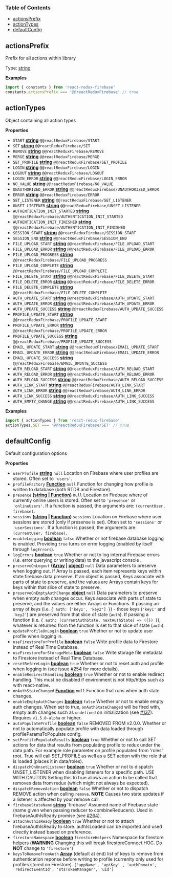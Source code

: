 <!-- Generated by documentation.js. Update this documentation by updating the source code. -->

### Table of Contents

-   [actionsPrefix](#actionsprefix)
-   [actionTypes](#actiontypes)
-   [defaultConfig](#defaultconfig)

## actionsPrefix

Prefix for all actions within library

Type: [string](https://developer.mozilla.org/docs/Web/JavaScript/Reference/Global_Objects/String)

**Examples**

```javascript
import { constants } from 'react-redux-firebase'
constants.actionsPrefix === '@@reactReduxFirebase' // true
```

## actionTypes

Object containing all action types

**Properties**

-   `START` **[string](https://developer.mozilla.org/docs/Web/JavaScript/Reference/Global_Objects/String)** `@@reactReduxFirebase/START`
-   `SET` **[string](https://developer.mozilla.org/docs/Web/JavaScript/Reference/Global_Objects/String)** `@@reactReduxFirebase/SET`
-   `REMOVE` **[string](https://developer.mozilla.org/docs/Web/JavaScript/Reference/Global_Objects/String)** `@@reactReduxFirebase/REMOVE`
-   `MERGE` **[string](https://developer.mozilla.org/docs/Web/JavaScript/Reference/Global_Objects/String)** `@@reactReduxFirebase/MERGE`
-   `SET_PROFILE` **[string](https://developer.mozilla.org/docs/Web/JavaScript/Reference/Global_Objects/String)** `@@reactReduxFirebase/SET_PROFILE`
-   `LOGIN` **[string](https://developer.mozilla.org/docs/Web/JavaScript/Reference/Global_Objects/String)** `@@reactReduxFirebase/LOGIN`
-   `LOGOUT` **[string](https://developer.mozilla.org/docs/Web/JavaScript/Reference/Global_Objects/String)** `@@reactReduxFirebase/LOGOUT`
-   `LOGIN_ERROR` **[string](https://developer.mozilla.org/docs/Web/JavaScript/Reference/Global_Objects/String)** `@@reactReduxFirebase/LOGIN_ERROR`
-   `NO_VALUE` **[string](https://developer.mozilla.org/docs/Web/JavaScript/Reference/Global_Objects/String)** `@@reactReduxFirebase/NO_VALUE`
-   `UNAUTHORIZED_ERROR` **[string](https://developer.mozilla.org/docs/Web/JavaScript/Reference/Global_Objects/String)** `@@reactReduxFirebase/UNAUTHORIZED_ERROR`
-   `ERROR` **[string](https://developer.mozilla.org/docs/Web/JavaScript/Reference/Global_Objects/String)** `@@reactReduxFirebase/ERROR`
-   `SET_LISTENER` **[string](https://developer.mozilla.org/docs/Web/JavaScript/Reference/Global_Objects/String)** `@@reactReduxFirebase/SET_LISTENER`
-   `UNSET_LISTENER` **[string](https://developer.mozilla.org/docs/Web/JavaScript/Reference/Global_Objects/String)** `@@reactReduxFirebase/UNSET_LISTENER`
-   `AUTHENTICATION_INIT_STARTED` **[string](https://developer.mozilla.org/docs/Web/JavaScript/Reference/Global_Objects/String)** `@@reactReduxFirebase/AUTHENTICATION_INIT_STARTED`
-   `AUTHENTICATION_INIT_FINISHED` **[string](https://developer.mozilla.org/docs/Web/JavaScript/Reference/Global_Objects/String)** `@@reactReduxFirebase/AUTHENTICATION_INIT_FINISHED`
-   `SESSION_START` **[string](https://developer.mozilla.org/docs/Web/JavaScript/Reference/Global_Objects/String)** `@@reactReduxFirebase/SESSION_START`
-   `SESSION_END` **[string](https://developer.mozilla.org/docs/Web/JavaScript/Reference/Global_Objects/String)** `@@reactReduxFirebase/SESSION_END`
-   `FILE_UPLOAD_START` **[string](https://developer.mozilla.org/docs/Web/JavaScript/Reference/Global_Objects/String)** `@@reactReduxFirebase/FILE_UPLOAD_START`
-   `FILE_UPLOAD_ERROR` **[string](https://developer.mozilla.org/docs/Web/JavaScript/Reference/Global_Objects/String)** `@@reactReduxFirebase/FILE_UPLOAD_ERROR`
-   `FILE_UPLOAD_PROGRESS` **[string](https://developer.mozilla.org/docs/Web/JavaScript/Reference/Global_Objects/String)** `@@reactReduxFirebase/FILE_UPLOAD_PROGRESS`
-   `FILE_UPLOAD_COMPLETE` **[string](https://developer.mozilla.org/docs/Web/JavaScript/Reference/Global_Objects/String)** `@@reactReduxFirebase/FILE_UPLOAD_COMPLETE`
-   `FILE_DELETE_START` **[string](https://developer.mozilla.org/docs/Web/JavaScript/Reference/Global_Objects/String)** `@@reactReduxFirebase/FILE_DELETE_START`
-   `FILE_DELETE_ERROR` **[string](https://developer.mozilla.org/docs/Web/JavaScript/Reference/Global_Objects/String)** `@@reactReduxFirebase/FILE_DELETE_ERROR`
-   `FILE_DELETE_COMPLETE` **[string](https://developer.mozilla.org/docs/Web/JavaScript/Reference/Global_Objects/String)** `@@reactReduxFirebase/FILE_DELETE_COMPLETE`
-   `AUTH_UPDATE_START` **[string](https://developer.mozilla.org/docs/Web/JavaScript/Reference/Global_Objects/String)** `@@reactReduxFirebase/AUTH_UPDATE_START`
-   `AUTH_UPDATE_ERROR` **[string](https://developer.mozilla.org/docs/Web/JavaScript/Reference/Global_Objects/String)** `@@reactReduxFirebase/AUTH_UPDATE_ERROR`
-   `AUTH_UPDATE_SUCCESS` **[string](https://developer.mozilla.org/docs/Web/JavaScript/Reference/Global_Objects/String)** `@@reactReduxFirebase/AUTH_UPDATE_SUCCESS`
-   `PROFILE_UPDATE_START` **[string](https://developer.mozilla.org/docs/Web/JavaScript/Reference/Global_Objects/String)** `@@reactReduxFirebase/PROFILE_UPDATE_START`
-   `PROFILE_UPDATE_ERROR` **[string](https://developer.mozilla.org/docs/Web/JavaScript/Reference/Global_Objects/String)** `@@reactReduxFirebase/PROFILE_UPDATE_ERROR`
-   `PROFILE_UPDATE_SUCCESS` **[string](https://developer.mozilla.org/docs/Web/JavaScript/Reference/Global_Objects/String)** `@@reactReduxFirebase/PROFILE_UPDATE_SUCCESS`
-   `EMAIL_UPDATE_START` **[string](https://developer.mozilla.org/docs/Web/JavaScript/Reference/Global_Objects/String)** `@@reactReduxFirebase/EMAIL_UPDATE_START`
-   `EMAIL_UPDATE_ERROR` **[string](https://developer.mozilla.org/docs/Web/JavaScript/Reference/Global_Objects/String)** `@@reactReduxFirebase/EMAIL_UPDATE_ERROR`
-   `EMAIL_UPDATE_SUCCESS` **[string](https://developer.mozilla.org/docs/Web/JavaScript/Reference/Global_Objects/String)** `@@reactReduxFirebase/EMAIL_UPDATE_SUCCESS`
-   `AUTH_RELOAD_START` **[string](https://developer.mozilla.org/docs/Web/JavaScript/Reference/Global_Objects/String)** `@@reactReduxFirebase/AUTH_RELOAD_START`
-   `AUTH_RELOAD_ERROR` **[string](https://developer.mozilla.org/docs/Web/JavaScript/Reference/Global_Objects/String)** `@@reactReduxFirebase/AUTH_RELOAD_ERROR`
-   `AUTH_RELOAD_SUCCESS` **[string](https://developer.mozilla.org/docs/Web/JavaScript/Reference/Global_Objects/String)** `@@reactReduxFirebase/AUTH_RELOAD_SUCCESS`
-   `AUTH_LINK_START` **[string](https://developer.mozilla.org/docs/Web/JavaScript/Reference/Global_Objects/String)** `@@reactReduxFirebase/AUTH_LINK_START`
-   `AUTH_LINK_ERROR` **[string](https://developer.mozilla.org/docs/Web/JavaScript/Reference/Global_Objects/String)** `@@reactReduxFirebase/AUTH_LINK_ERROR`
-   `AUTH_LINK_SUCCESS` **[string](https://developer.mozilla.org/docs/Web/JavaScript/Reference/Global_Objects/String)** `@@reactReduxFirebase/AUTH_LINK_SUCCESS`
-   `AUTH_EMPTY_CHANGE` **[string](https://developer.mozilla.org/docs/Web/JavaScript/Reference/Global_Objects/String)** `@@reactReduxFirebase/AUTH_LINK_SUCCESS`

**Examples**

```javascript
import { actionTypes } from 'react-redux-firebase'
actionTypes.SET === '@@reactReduxFirebase/SET' // true
```

## defaultConfig

Default configuration options

**Properties**

-   `userProfile` **[string](https://developer.mozilla.org/docs/Web/JavaScript/Reference/Global_Objects/String)** `null` Location on Firebase where user
    profiles are stored. Often set to `'users'`.
-   `profileFactory` **[Function](https://developer.mozilla.org/docs/Web/JavaScript/Reference/Statements/function)** `null` Function for changing how profile is written
    to database (both RTDB and Firestore).
-   `presence` **([string](https://developer.mozilla.org/docs/Web/JavaScript/Reference/Global_Objects/String) \| [Function](https://developer.mozilla.org/docs/Web/JavaScript/Reference/Statements/function))** `null` Location on Firebase where of currently
    online users is stored. Often set to `'presence'` or `'onlineUsers'`. If a function
    is passed, the arguments are: `(currentUser, firebase)`.
-   `sessions` **([string](https://developer.mozilla.org/docs/Web/JavaScript/Reference/Global_Objects/String) \| [Function](https://developer.mozilla.org/docs/Web/JavaScript/Reference/Statements/function))** `sessions` Location on Firebase where user
    sessions are stored (only if presense is set). Often set to `'sessions'` or
    `'userSessions'`. If a function is passed, the arguments are: `(currentUser, firebase)`.
-   `enableLogging` **[boolean](https://developer.mozilla.org/docs/Web/JavaScript/Reference/Global_Objects/Boolean)** `false` Whether or not firebase
    database logging is enabled. Providing `true` turns on error logging
    (enabled by itself through `logErrors`).
-   `logErrors` **[boolean](https://developer.mozilla.org/docs/Web/JavaScript/Reference/Global_Objects/Boolean)** `true` Whether or not to log internal
    Firebase errors (i.e. error querying or writing data) to the javascript
    console .
-   `preserveOnLogout` **([Array](https://developer.mozilla.org/docs/Web/JavaScript/Reference/Global_Objects/Array) \| [object](https://developer.mozilla.org/docs/Web/JavaScript/Reference/Global_Objects/Object))** `null` Data parameters to
    preserve when logging out. If Array is passed, each item represents keys
    within state.firebase.data preserve. If an object is passed, Keys associate
    with parts of state to preserve, and the values are Arrays contain keys
    for keys within that slice of state to preserve.
-   `preserveOnEmptyAuthChange` **[object](https://developer.mozilla.org/docs/Web/JavaScript/Reference/Global_Objects/Object)** `null` Data parameters to
    preserve when empty auth changes occur. Keys associate with parts of state
    to preserve, and the values are either Arrays or Functions. If passing an
    array of keys (i.e. `{ auth: ['key1', 'key2'] }`) - those keys (`'key1'` and
    `'key2'`) are preserved from that slice of state (`auth`). If passing a
    function (i.e. `{ auth: (currentAuthState, nextAuthState) => ({}) }`),
    whatever is returned from the function is set to that slice of state (`auth`).
-   `updateProfileOnLogin` **[boolean](https://developer.mozilla.org/docs/Web/JavaScript/Reference/Global_Objects/Boolean)** `true` Whether or not to update
    user profile when logging in.
-   `useFirestoreForProfile` **[boolean](https://developer.mozilla.org/docs/Web/JavaScript/Reference/Global_Objects/Boolean)** `false` Write profile
    data to Firestore instead of Real Time Database.
-   `useFirestoreForStorageMeta` **[boolean](https://developer.mozilla.org/docs/Web/JavaScript/Reference/Global_Objects/Boolean)** `false` Write storage
    file metadata to Firestore instead of Real Time Database.
-   `resetBeforeLogin` **[boolean](https://developer.mozilla.org/docs/Web/JavaScript/Reference/Global_Objects/Boolean)** `true` Whether or not to reset auth
    and profile when logging in (see issue
    [#254](https://github.com/prescottprue/react-redux-firebase/issues/254)
    for more details).
-   `enableRedirectHandling` **[boolean](https://developer.mozilla.org/docs/Web/JavaScript/Reference/Global_Objects/Boolean)** `true` Whether or not to enable
    redirect handling. This must be disabled if environment is not http/https
    such as with react-native.
-   `onAuthStateChanged` **[Function](https://developer.mozilla.org/docs/Web/JavaScript/Reference/Statements/function)** `null` Function that runs when
    auth state changes.
-   `enableEmptyAuthChanges` **[boolean](https://developer.mozilla.org/docs/Web/JavaScript/Reference/Global_Objects/Boolean)** `false` Whether or not to enable
    empty auth changes. When set to true, `onAuthStateChanged` will be fired with,
    empty auth changes such as `undefined` on initialization
    (see [#137](https://github.com/prescottprue/react-redux-firebase/issues/137)).
    Requires `v1.5.0-alpha` or higher.
-   `autoPopulateProfile` **[boolean](https://developer.mozilla.org/docs/Web/JavaScript/Reference/Global_Objects/Boolean)** `false` REMOVED FROM v2.0.0.
    Whether or not to automatically populate profile with data loaded through
    profileParamsToPopulate config.
-   `setProfilePopulateResults` **[boolean](https://developer.mozilla.org/docs/Web/JavaScript/Reference/Global_Objects/Boolean)** `true` Whether or not to
    call SET actions for data that results from populating profile to redux under
    the data path. For example role parameter on profile populated from 'roles'
    root. True will call SET_PROFILE as well as a SET action with the role that
    is loaded (places it in data/roles).
-   `dispatchOnUnsetListener` **[boolean](https://developer.mozilla.org/docs/Web/JavaScript/Reference/Global_Objects/Boolean)** `true` Whether or not to
    dispatch UNSET_LISTENER when disabling listeners for a specific path. USE WITH CAUTION
    Setting this to true allows an action to be called that removes data
    from redux (which might not always be expected).
-   `dispatchRemoveAction` **[boolean](https://developer.mozilla.org/docs/Web/JavaScript/Reference/Global_Objects/Boolean)** `false` Whether or not to
    dispatch REMOVE action when calling `remove`. **NOTE** Causes two state
    updates if a listener is affected by your remove call.
-   `firebaseStateName` **[string](https://developer.mozilla.org/docs/Web/JavaScript/Reference/Global_Objects/String)** 'firebase' Assumed name of Firebase
    state (name given when passing reducer to combineReducers). Used in
    firebaseAuthIsReady promise (see
    [#264](https://github.com/prescottprue/react-redux-firebase/issues/264)).
-   `attachAuthIsReady` **[boolean](https://developer.mozilla.org/docs/Web/JavaScript/Reference/Global_Objects/Boolean)** `true` Whether or not to attach
    firebaseAuthIsReady to store. authIsLoaded can be imported and used
    directly instead based on preference.
-   `firestoreNamespace` **[boolean](https://developer.mozilla.org/docs/Web/JavaScript/Reference/Global_Objects/Boolean)** `firestoreHelpers` Namespace for
    firestore helpers (**WARNING** Changing this will break firestoreConnect HOC.
    Do **NOT** change to `'firestore'`)
-   `keysToRemoveFromAuth` **[Array](https://developer.mozilla.org/docs/Web/JavaScript/Reference/Global_Objects/Array)** (default at end)
    list of keys to remove from authentication reponse before writing to profile
    (currenlty only used for profiles stored on Firestore). `['appName', 'apiKey'
    , 'authDomain', 'redirectEventId', 'stsTokenManager', 'uid']`
